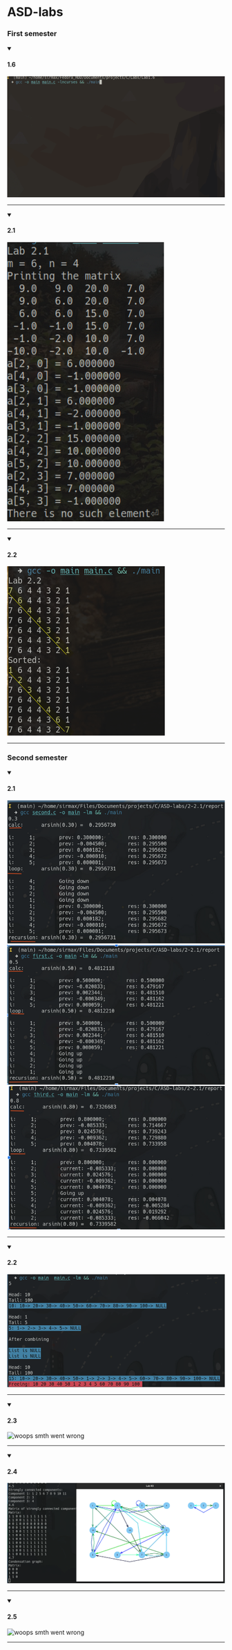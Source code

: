 # ASD-labs
### First semester

<details open><summary><h4>1.6</h4></summary>
  
![woops smth went wrong](https://github.com/erotourtes/ASD-labs/blob/main/1-1.6/Peek%202022-11-20%2012-18.gif)

</details>

---

<details open><summary><h4>2.1</h4></summary>
  
![woops smth went wrong](https://github.com/erotourtes/ASD-labs/blob/main/1-2.1/BinarySearchExample.png)

</details>

---

<details open><summary><h4>2.2</h4></summary>
  
![woops smth went wrong](https://github.com/erotourtes/ASD-labs/blob/main/1-2.2/InsertionSort.png)

</details>

---

### Second semester

<details open><summary><h4>2.1</h4></summary>
  
![woops smth went wrong](https://github.com/erotourtes/ASD-labs/blob/main/2-2.1/report/up.png)
![woops smth went wrong](https://github.com/erotourtes/ASD-labs/blob/main/2-2.1/report/down.png)
![woops smth went wrong](https://github.com/erotourtes/ASD-labs/blob/main/2-2.1/report/mixed.png)

</details>

---

<details open><summary><h4>2.2</h4></summary>
  
![woops smth went wrong](https://github.com/erotourtes/ASD-labs/blob/main/2-2.2/report/report.png)

</details>

---

<details open><summary><h4>2.3</h4></summary>
  
![woops smth went wrong](https://github.com/erotourtes/ASD-labs/blob/main/2-2.3/report/example.gif)

</details>

---

<details open><summary><h4>2.4</h4></summary>
  
![woops smth went wrong](https://github.com/erotourtes/ASD-labs/blob/main/2-2.4/report/example.png)

</details>

---

<details open><summary><h4>2.5</h4></summary>
  
![woops smth went wrong](https://github.com/erotourtes/ASD-labs/blob/main/2-2.5/report/example.gif)

</details>

---
